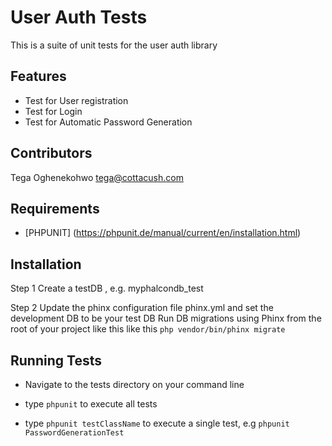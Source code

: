 User Auth Tests
=============
This is a suite of unit tests for the user auth library


Features
--------
* Test for User registration
* Test for Login
* Test for Automatic Password Generation


Contributors
------------
Tega Oghenekohwo <tega@cottacush.com>


Requirements
------------
* [PHPUNIT] (https://phpunit.de/manual/current/en/installation.html)

Installation
------------
Step 1
Create a testDB , e.g. myphalcondb_test

Step 2
Update the phinx configuration file phinx.yml and set the development DB to be your test DB
Run DB migrations using Phinx from the root of your project like this like this
`php vendor/bin/phinx migrate`

Running Tests
-------------
* Navigate to the tests directory on your command line

* type ```phpunit``` to execute all tests
* type ```phpunit testClassName``` to execute a single test, e.g ```phpunit PasswordGenerationTest```